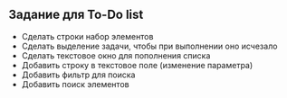 ## Задание для To-Do list ##
* Сделать строки набор элементов
* Сделать выделение задачи, чтобы при выполнении оно исчезало
* Сделать текстовое окно для пополнения списка
* Добавить строку в текстовое поле (изменение параметра)
* Добавить фильтр для поиска
* Добавить поиск элементов
